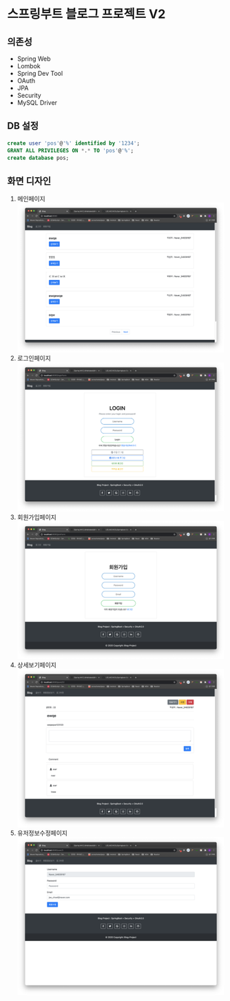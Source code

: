 # 스프링부트 블로그 프로젝트 V2

## 의존성
- Spring Web
- Lombok
- Spring Dev Tool
- OAuth
- JPA
- Security
- MySQL Driver

## DB 설정

```sql
create user 'pos'@'%' identified by '1234';
GRANT ALL PRIVILEGES ON *.* TO 'pos'@'%';
create database pos;
```

## 화면 디자인
1. 메인페이지
![캡처](https://github.com/LEEJAECHEOL/Springboot-Security-blog/blob/master/images/index.png)
2. 로그인페이지
![캡처](https://github.com/LEEJAECHEOL/Springboot-Security-blog/blob/master/images/login.png)
3. 회원가입페이지
![캡처](https://github.com/LEEJAECHEOL/Springboot-Security-blog/blob/master/images/register.png)
4. 상세보기페이지
![캡처](https://github.com/LEEJAECHEOL/Springboot-Security-blog/blob/master/images/detail.png)
5. 유저정보수정페이지
![캡처](https://github.com/LEEJAECHEOL/Springboot-Security-blog/blob/master/images/userUpdateForm.png)
